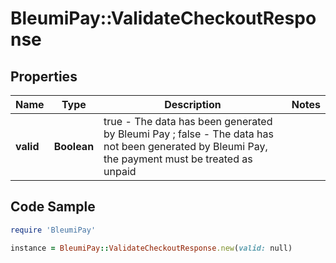# BleumiPay::ValidateCheckoutResponse

## Properties

Name | Type | Description | Notes
------------ | ------------- | ------------- | -------------
**valid** | **Boolean** | true - The data has been generated by Bleumi Pay ; false - The data has not been generated by Bleumi Pay, the payment must be treated as unpaid | 

## Code Sample

```ruby
require 'BleumiPay'

instance = BleumiPay::ValidateCheckoutResponse.new(valid: null)
```


